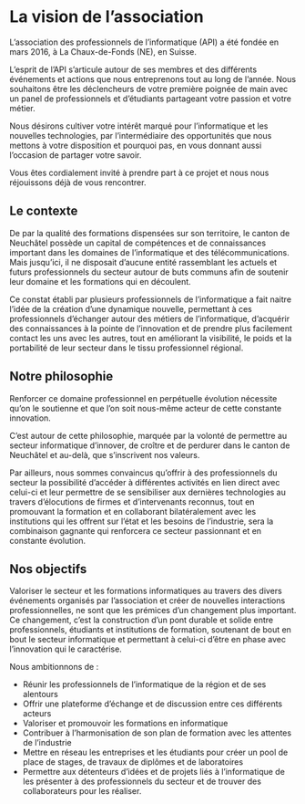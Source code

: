 # La vision de l’association

L’association des professionnels de l’informatique (API) a été fondée en mars 2016, à La Chaux-de-Fonds (NE), en Suisse.

L’esprit de l’API s’articule autour de ses membres et des différents événements et actions que nous entreprenons tout au long de l’année.
Nous souhaitons être les déclencheurs de votre première poignée de main avec 
un panel de professionnels et d’étudiants partageant votre passion et votre métier.

Nous désirons cultiver votre intérêt marqué pour l’informatique et les nouvelles 
technologies, par l’intermédiaire des opportunités que nous mettons à votre disposition 
et pourquoi pas, en vous donnant aussi l’occasion de partager votre savoir.

Vous êtes cordialement invité à prendre part à ce projet et nous nous réjouissons déjà de vous rencontrer.

## Le contexte

De par la qualité des formations dispensées sur son territoire,
le canton de Neuchâtel possède un capital de compétences et de connaissances important 
dans les domaines de l’informatique et des télécommunications.
Mais jusqu’ici, il ne disposait d’aucune entité rassemblant les actuels et futurs professionnels
du secteur autour de buts communs afin de soutenir leur domaine et les formations qui en découlent.

Ce constat établi par plusieurs professionnels de l’informatique a fait naitre l’idée de la création d’une dynamique nouvelle, permettant à ces professionnels d’échanger autour des métiers de l’informatique, d’acquérir des connaissances à la pointe de l’innovation et de prendre plus facilement contact les uns avec les autres, tout en améliorant la visibilité, le poids et la portabilité de leur secteur dans le tissu professionnel régional.

## Notre philosophie

Renforcer ce domaine professionnel en perpétuelle évolution nécessite qu’on
le soutienne et que l’on soit nous-même acteur de cette constante innovation.

C’est autour de cette philosophie, marquée par la volonté de permettre au
secteur informatique d’innover, de croître et de perdurer
dans le canton de Neuchâtel et au-delà, que s’inscrivent nos valeurs.

Par ailleurs, nous sommes convaincus qu’offrir à des professionnels du secteur
la possibilité d’accéder à différentes activités en lien direct avec celui-ci et leur permettre de se sensibiliser aux dernières technologies au travers d’élocutions
de firmes et d’intervenants reconnus,
tout en promouvant la formation et en collaborant bilatéralement avec les institutions 
qui les offrent sur l’état et les besoins de l’industrie,
sera la combinaison gagnante qui renforcera ce secteur passionnant et en constante évolution.

## Nos objectifs

Valoriser le secteur et les formations informatiques au travers des divers
événements organisés par l’association et
créer de nouvelles interactions professionnelles, ne sont que les prémices d’un changement plus important.
Ce changement, c’est la construction d’un pont durable et solide entre professionnels,
étudiants et institutions de formation, soutenant de bout en bout le secteur informatique 
et permettant à celui-ci d’être en phase avec l’innovation qui le caractérise.

Nous ambitionnons de :

- Réunir les professionnels de l’informatique de la région et de ses alentours
- Offrir une plateforme d’échange et de discussion entre ces différents acteurs
- Valoriser et promouvoir les formations en informatique
- Contribuer à l’harmonisation de son plan de formation avec les attentes de l’industrie
- Mettre en réseau les entreprises et les étudiants pour créer un pool de place de stages, de travaux de diplômes et de laboratoires
- Permettre aux détenteurs d’idées et de projets liés à l’informatique de les présenter à des professionnels du secteur et de trouver des collaborateurs pour les réaliser.

